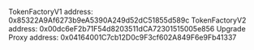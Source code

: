 TokenFactoryV1 address: 0x85322A9Af6273b9eA5390A249d52dC51855d589c
TokenFactoryV2 address: 0x00dc6eF2b71F54d8203511dCA72301515005e856
Upgrade Proxy address: 0x04164001C7cb12D0c9F3cf602A849F6e9Fb41337